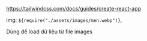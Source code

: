 https://tailwindcss.com/docs/guides/create-react-app


 img: `${require("./assets/images/men.webp")}`,

 Dùng để load dữ liệu từ file images